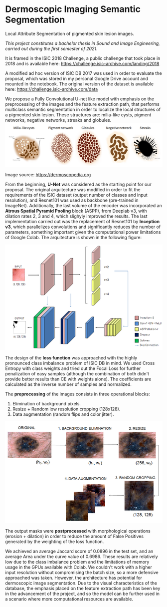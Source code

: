# Dermoscopic Imaging Semantic Segmentation
Local Attribute Segmentation of pigmented skin lesion images.

*This project constitutes a bachelor thesis in Sound and Image Engineering, carried out during the first semester of 2021*. 

It is framed in the ISIC 2018 Challenge, a public challenge that took place in 2018 and is available here: https://challenge.isic-archive.com/landing/2018

A modified ad hoc version of ISIC DB 2017 was used in order to evaluate the proposal, which was stored in my personal Google Drive account and mounted in the notebook. The original version of the dataset is available here: https://challenge.isic-archive.com/data 



We propose a Fully Convolutional U-net like model with emphasis on the preprocessing of the images and the feature extraction path, that performs multiclass semantic segmentation in order to localize the local structures of a pigmented skin lesion. These structures are: milia-like cysts, pigment networks, negative networks, streaks and globules.   
![Structures](https://github.com/CesarCaramazana/DermoscopicSegmentation/blob/main/images/structures.PNG)

Image source: https://dermoscopedia.org

From the beginning, **U-Net** was considered as the starting point for our proposal. The original arquitecture was modified in order to fit the requirements of the ISIC dataset (output number of classes and input resolution), and Resnet101 was used as backbone (pre-trained in ImageNet). Additionally, the last volume of the encoder was incorporated an **Atrous Spatial Pyramid Pooling** block (ASPP), from Deeplab v3, with dilation rates 2, 3 and 4, which slighyly improved the results. The last implementation carried out was the replacement of Resnet101 by **Inception v3**, which parallelizes convolutions and significantly reduces the number of parameters, something important given the computational power limitations of Google Colab. The arquitecture is shown in the following figure:

![arq](https://github.com/CesarCaramazana/DermoscopicSegmentation/blob/main/images/unet_inception.PNG)


The design of the **loss function** was approached with the highly pronounced class imbalance problem of ISIC DB in mind. We used Cross Entropy with class weights and tried out the Focal Loss for further penalization of easy samples (although the combination of both didn't provide better results than CE with weights alone). The coefficients are calculated as the inverse number of samples and normalized. 


The **preprocessing** of the images consists in three operational blocks: 

1. Elimination of background pixels. 
2. Resize + Random low resolution cropping (128x128).
3. Data augmentation (random flips and color jitter).

![preproc](https://github.com/CesarCaramazana/DermoscopicSegmentation/blob/main/images/preproc_pipeline.png?raw=True)

The output masks were **postprocessed** with morphological operations (erosion + dilation) in order to reduce the amount of False Positives generated by the weighting of the loss function.


We achieved an average Jaccard score of 0.0896 in the test set, and an average Area under the curve value of 0.6986. These results are relatively low due to the class imbalance problem and the limitations of memory usage in the GPUs available with Colab. We couldn't work with a higher input resolution without compromising the batch size, so a more defensive approached was taken. However, the architecture has potential for dermoscopic image segmentation. Due to the visual characteristics of the database, the emphasis placed on the feature extraction path has been key in the advancement of the project, and so the model can be further used in a scenario where more computational resources are available.
